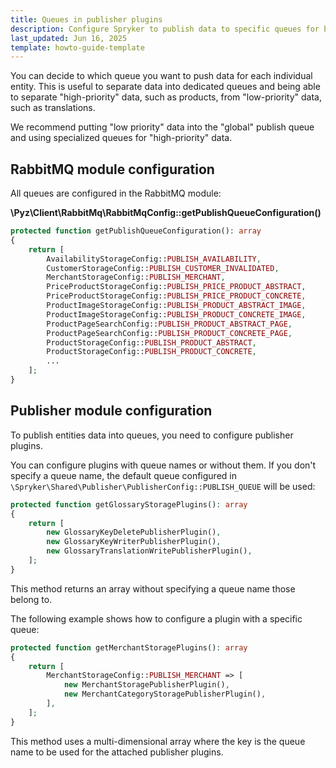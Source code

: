 ```yaml
---
title: Queues in publisher plugins
description: Configure Spryker to publish data to specific queues for better prioritization. Use RabbitMQ for queue setup and assign publisher plugins to default or custom queues.
last_updated: Jun 16, 2025
template: howto-guide-template
---
```


You can decide to which queue you want to push data for each individual entity. This is useful to separate data into dedicated queues and being able to separate "high-priority" data, such as products, from "low-priority" data, such as translations.

We recommend putting "low priority" data into the "global" publish queue and using specialized queues for "high-priority" data.

## RabbitMQ module configuration

All queues are configured in the RabbitMQ module:

**\Pyz\Client\RabbitMq\RabbitMqConfig::getPublishQueueConfiguration()**

```php
protected function getPublishQueueConfiguration(): array
{
    return [
        AvailabilityStorageConfig::PUBLISH_AVAILABILITY,
        CustomerStorageConfig::PUBLISH_CUSTOMER_INVALIDATED,
        MerchantStorageConfig::PUBLISH_MERCHANT,
        PriceProductStorageConfig::PUBLISH_PRICE_PRODUCT_ABSTRACT,
        PriceProductStorageConfig::PUBLISH_PRICE_PRODUCT_CONCRETE,
        ProductImageStorageConfig::PUBLISH_PRODUCT_ABSTRACT_IMAGE,
        ProductImageStorageConfig::PUBLISH_PRODUCT_CONCRETE_IMAGE,
        ProductPageSearchConfig::PUBLISH_PRODUCT_ABSTRACT_PAGE,
        ProductPageSearchConfig::PUBLISH_PRODUCT_CONCRETE_PAGE,
        ProductStorageConfig::PUBLISH_PRODUCT_ABSTRACT,
        ProductStorageConfig::PUBLISH_PRODUCT_CONCRETE,
        ...
    ];
}
```

## Publisher module configuration


To publish entities data into queues, you need to configure publisher plugins.

You can configure plugins with queue names or without them. If you don't specify a queue name, the default queue configured in `\Spryker\Shared\Publisher\PublisherConfig::PUBLISH_QUEUE` will be used:


```php
protected function getGlossaryStoragePlugins(): array
{
    return [
        new GlossaryKeyDeletePublisherPlugin(),
        new GlossaryKeyWriterPublisherPlugin(),
        new GlossaryTranslationWritePublisherPlugin(),
    ];
}
```

This method returns an array without specifying a queue name those belong to. 

The following example shows how to configure a plugin with a specific queue:


```php
protected function getMerchantStoragePlugins(): array
{
    return [
        MerchantStorageConfig::PUBLISH_MERCHANT => [
            new MerchantStoragePublisherPlugin(),
            new MerchantCategoryStoragePublisherPlugin(),
        ],
    ];
}
```


This method uses a multi-dimensional array where the key is the queue name to be used for the attached publisher plugins.






























































